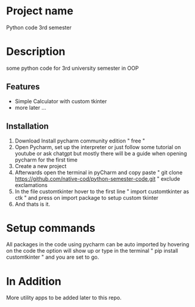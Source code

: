 # Project name
Python code 3rd semester

# Description
some python code for 3rd university semester in OOP

## Features
- Simple Calculator with custom tkinter
- more later ...

## Installation
1. Download Install pycharm community edition " free "
2. Open Pycharm, set up the interpreter or just follow some tutorial on youtube or ask chatgpt but mostly there will be a guide when opening pycharm for the first time
3. Create a new project
4. Afterwards open the terminal in pyCharm and copy paste " git clone https://github.com/native-cod/python-semester-code.git " exclude exclamations
5. In the file customtkinter hover to the first line " import customtkinter as ctk " and press on import package to setup custom tkinter
6. And thats is it.

# Setup commands
All packages in the code  using pycharm can be auto imported by hovering on the code the option will show up 
or type in the terminal " pip install customtkinter " and you are set to go.

# In Addition
More utility apps to be added later to this repo.
